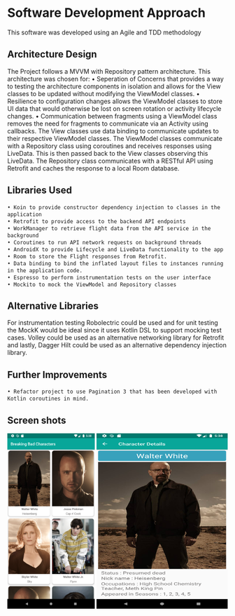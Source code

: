Software Development Approach
=============================

This software was developed using an Agile and TDD methodology

## Architecture Design
The Project follows a MVVM with Repository pattern architecture. This architecture was chosen for:
    • Seperation of Concerns that provides a way to testing the architecture components in isolation and allows for the View classes to be updated without modifying the ViewModel classes.
    • Resilience to configuration changes allows the ViewModel classes to store UI data that would otherwise be lost on screen rotation or      activity lifecycle changes.
    • Communication between fragments using a ViewModel class removes the need for fragments to communicate via an Activity using callbacks.
The View classes use data binding to communicate updates to their respective ViewModel classes. The ViewModel classes communicate with a Repository class using coroutines and receives responses using LiveData. This is then passed back to the View classes observing this LiveData. The Repository class communicates with a RESTful API using Retrofit and caches the response to a local Room database.

## Libraries Used
    • Koin to provide constructor dependency injection to classes in the application
    • Retrofit to provide access to the backend API endpoints
    • WorkManager to retrieve flight data from the API service in the background
    • Coroutines to run API network requests on background threads
    • AndroidX to provide Lifecycle and LiveData functionality to the app
    • Room to store the Flight responses from Retrofit.
    • Data binding to bind the inflated layout files to instances running in the application code.
    • Espresso to perform instrumentation tests on the user interface
    • Mockito to mock the ViewModel and Repository classes

 ## Alternative Libraries
For instrumentation testing Robolectric could be used and for unit testing the MockK would be ideal since it uses Kotlin DSL to support mocking test cases. 
Volley could be used as an alternative networking library for Retrofit and lastly, Dagger Hilt could be used as an alternative dependency injection library.

 ## Further Improvements
    • Refactor project to use Pagination 3 that has been developed with Kotlin coroutines in mind.
 ## Screen shots 

<p align="center">
  <img src="home_screen.png" width="200" height="400" title="hover text">
  <img src="detail_screen.png" width="300" height="400" alt="accessibility text">
</p>

